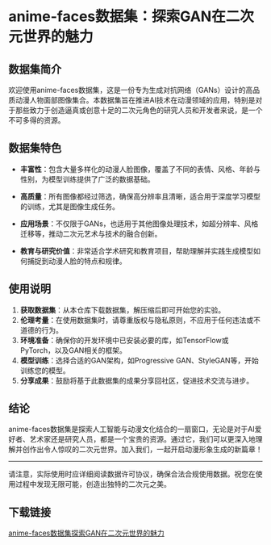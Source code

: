 # anime-faces数据集：探索GAN在二次元世界的魅力

## 数据集简介

欢迎使用anime-faces数据集，这是一份专为生成对抗网络（GANs）设计的高品质动漫人物面部图像集合。本数据集旨在推进AI技术在动漫领域的应用，特别是对于那些致力于创造逼真或创意十足的二次元角色的研究人员和开发者来说，是一个不可多得的资源。

## 数据集特色

- **丰富性**：包含大量多样化的动漫人脸图像，覆盖了不同的表情、风格、年龄与性别，为模型训练提供了广泛的数据基础。
  
- **高质量**：所有图像都经过筛选，确保高分辨率且清晰，适合用于深度学习模型的训练，尤其是图像生成任务。
  
- **应用场景**：不仅限于GANs，也适用于其他图像处理技术，如超分辨率、风格迁移等，推动二次元艺术与技术的融合创新。
  
- **教育与研究价值**：非常适合学术研究和教育项目，帮助理解并实践生成模型如何捕捉到动漫人脸的特点和规律。

## 使用说明

1. **获取数据集**：从本仓库下载数据集，解压缩后即可开始您的实验。
2. **伦理考量**：在使用数据集时，请尊重版权与隐私原则，不应用于任何违法或不道德的行为。
3. **环境准备**：确保你的开发环境中已安装必要的库，如TensorFlow或PyTorch，以及GAN相关的框架。
4. **模型训练**：选择合适的GAN架构，如Progressive GAN、StyleGAN等，开始训练您的模型。
5. **分享成果**：鼓励将基于此数据集的成果分享回社区，促进技术交流与进步。

## 结论

anime-faces数据集是探索人工智能与动漫文化结合的一扇窗口，无论是对于AI爱好者、艺术家还是研究人员，都是一个宝贵的资源。通过它，我们可以更深入地理解并创作出令人惊叹的二次元世界。加入我们，一起开启动漫形象生成的新篇章！

---

请注意，实际使用时应详细阅读数据许可协议，确保合法合规使用数据。祝您在使用过程中发现无限可能，创造出独特的二次元之美。

## 下载链接

[anime-faces数据集探索GAN在二次元世界的魅力](https://pan.quark.cn/s/76431568395e)